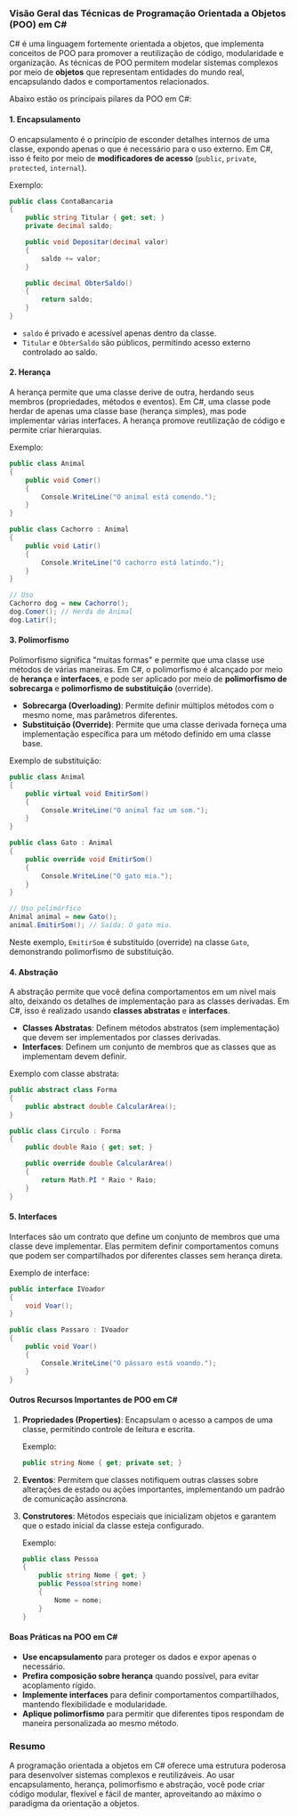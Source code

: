 ### Visão Geral das Técnicas de Programação Orientada a Objetos (POO) em C#

C# é uma linguagem fortemente orientada a objetos, que implementa conceitos de POO para promover a reutilização de código, modularidade e organização. As técnicas de POO permitem modelar sistemas complexos por meio de **objetos** que representam entidades do mundo real, encapsulando dados e comportamentos relacionados. 

Abaixo estão os principais pilares da POO em C#:

#### 1. Encapsulamento

O encapsulamento é o princípio de esconder detalhes internos de uma classe, expondo apenas o que é necessário para o uso externo. Em C#, isso é feito por meio de **modificadores de acesso** (`public`, `private`, `protected`, `internal`). 

Exemplo:
```csharp
public class ContaBancaria
{
    public string Titular { get; set; }
    private decimal saldo;

    public void Depositar(decimal valor)
    {
        saldo += valor;
    }

    public decimal ObterSaldo()
    {
        return saldo;
    }
}
```
- `saldo` é privado e acessível apenas dentro da classe.
- `Titular` e `ObterSaldo` são públicos, permitindo acesso externo controlado ao saldo.

#### 2. Herança

A herança permite que uma classe derive de outra, herdando seus membros (propriedades, métodos e eventos). Em C#, uma classe pode herdar de apenas uma classe base (herança simples), mas pode implementar várias interfaces. A herança promove reutilização de código e permite criar hierarquias.

Exemplo:
```csharp
public class Animal
{
    public void Comer()
    {
        Console.WriteLine("O animal está comendo.");
    }
}

public class Cachorro : Animal
{
    public void Latir()
    {
        Console.WriteLine("O cachorro está latindo.");
    }
}

// Uso
Cachorro dog = new Cachorro();
dog.Comer(); // Herda de Animal
dog.Latir();
```

#### 3. Polimorfismo

Polimorfismo significa "muitas formas" e permite que uma classe use métodos de várias maneiras. Em C#, o polimorfismo é alcançado por meio de **herança** e **interfaces**, e pode ser aplicado por meio de **polimorfismo de sobrecarga** e **polimorfismo de substituição** (override).

- **Sobrecarga (Overloading)**: Permite definir múltiplos métodos com o mesmo nome, mas parâmetros diferentes.
- **Substituição (Override)**: Permite que uma classe derivada forneça uma implementação específica para um método definido em uma classe base.

Exemplo de substituição:
```csharp
public class Animal
{
    public virtual void EmitirSom()
    {
        Console.WriteLine("O animal faz um som.");
    }
}

public class Gato : Animal
{
    public override void EmitirSom()
    {
        Console.WriteLine("O gato mia.");
    }
}

// Uso polimórfico
Animal animal = new Gato();
animal.EmitirSom(); // Saída: O gato mia.
```

Neste exemplo, `EmitirSom` é substituído (override) na classe `Gato`, demonstrando polimorfismo de substituição.

#### 4. Abstração

A abstração permite que você defina comportamentos em um nível mais alto, deixando os detalhes de implementação para as classes derivadas. Em C#, isso é realizado usando **classes abstratas** e **interfaces**.

- **Classes Abstratas**: Definem métodos abstratos (sem implementação) que devem ser implementados por classes derivadas.
- **Interfaces**: Definem um conjunto de membros que as classes que as implementam devem definir.

Exemplo com classe abstrata:
```csharp
public abstract class Forma
{
    public abstract double CalcularArea();
}

public class Circulo : Forma
{
    public double Raio { get; set; }

    public override double CalcularArea()
    {
        return Math.PI * Raio * Raio;
    }
}
```

#### 5. Interfaces

Interfaces são um contrato que define um conjunto de membros que uma classe deve implementar. Elas permitem definir comportamentos comuns que podem ser compartilhados por diferentes classes sem herança direta.

Exemplo de interface:
```csharp
public interface IVoador
{
    void Voar();
}

public class Passaro : IVoador
{
    public void Voar()
    {
        Console.WriteLine("O pássaro está voando.");
    }
}
```

#### Outros Recursos Importantes de POO em C#

1. **Propriedades (Properties)**: Encapsulam o acesso a campos de uma classe, permitindo controle de leitura e escrita.
   
   Exemplo:
   ```csharp
   public string Nome { get; private set; }
   ```

2. **Eventos**: Permitem que classes notifiquem outras classes sobre alterações de estado ou ações importantes, implementando um padrão de comunicação assíncrona.

3. **Construtores**: Métodos especiais que inicializam objetos e garantem que o estado inicial da classe esteja configurado.

   Exemplo:
   ```csharp
   public class Pessoa
   {
       public string Nome { get; }
       public Pessoa(string nome)
       {
           Nome = nome;
       }
   }
   ```

#### Boas Práticas na POO em C#

- **Use encapsulamento** para proteger os dados e expor apenas o necessário.
- **Prefira composição sobre herança** quando possível, para evitar acoplamento rígido.
- **Implemente interfaces** para definir comportamentos compartilhados, mantendo flexibilidade e modularidade.
- **Aplique polimorfismo** para permitir que diferentes tipos respondam de maneira personalizada ao mesmo método.

### Resumo

A programação orientada a objetos em C# oferece uma estrutura poderosa para desenvolver sistemas complexos e reutilizáveis. Ao usar encapsulamento, herança, polimorfismo e abstração, você pode criar código modular, flexível e fácil de manter, aproveitando ao máximo o paradigma da orientação a objetos.